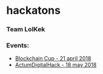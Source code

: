 # hackatons

### Team LolKek

### Events:

* [Blockchain Cup - 21 april 2018](https://github.com/mike-petrov/hackatons/tree/master/Blockchain%20Cup%20-%2021%20april%202018)
* [ActumDigitalHack - 18 may 2018](https://github.com/mike-petrov/hackatons/tree/master/ActumDigitalHack%20-%2018%20may%202018)